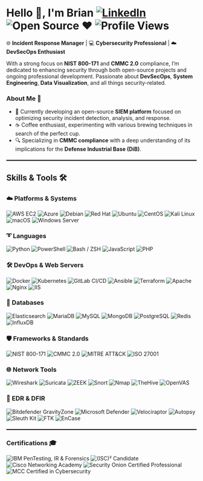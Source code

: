 # Hello 👋, I'm Brian [![LinkedIn](https://img.shields.io/badge/-LinkedIn-blue?style=flat&logo=linkedin)](https://www.linkedin.com/in/brian-w-7a71b715a/) ![Open Source ❤️](https://img.shields.io/badge/Open%20Source-3FB950?style=flat-square&logo=open-source-initiative&logoColor=white) ![Profile Views](https://komarev.com/ghpvc/?username=yourusername&color=blue)

🌐 **Incident Response Manager** | 💻 **Cybersecurity Professional** | ☁️ **DevSecOps Enthusiast**

With a strong focus on **NIST 800-171** and **CMMC 2.0** compliance, I’m dedicated to enhancing security through both open-source projects and ongoing professional development. Passionate about **DevSecOps**, **System Engineering**, **Data Visualization**, and all things security-related.

### About Me 🚀
- 🌱 Currently developing an open-source **SIEM platform** focused on optimizing security incident detection, analysis, and response.
- ☕ Coffee enthusiast, experimenting with various brewing techniques in search of the perfect cup.
- 🔍 Specializing in **CMMC compliance** with a deep understanding of its implications for the **Defense Industrial Base (DiB)**.

<hr style="border:1px solid #4d4d4d; margin: 20px 0;">

## Skills & Tools 🛠️
### ☁️ Platforms & Systems
![AWS EC2](https://img.shields.io/badge/AWS%20EC2-FF9900?style=flat-square&logo=amazon-ec2&logoColor=white)
![Azure](https://img.shields.io/badge/Azure-0078D4?style=flat-square&logo=microsoft-azure&logoColor=white)
![Debian](https://img.shields.io/badge/Debian-A81D33?style=flat-square&logo=debian&logoColor=white)
![Red Hat](https://img.shields.io/badge/Red%20Hat-EE0000?style=flat-square&logo=red-hat&logoColor=white)
![Ubuntu](https://img.shields.io/badge/Ubuntu-E95420?style=flat-square&logo=ubuntu&logoColor=white)
![CentOS](https://img.shields.io/badge/CentOS-262577?style=flat-square&logo=centos&logoColor=white)
![Kali Linux](https://img.shields.io/badge/Kali%20Linux-557C94?style=flat-square&logo=kalilinux&logoColor=white)
![macOS](https://img.shields.io/badge/macOS-000000?style=flat-square&logo=apple&logoColor=white)
![Windows Server](https://img.shields.io/badge/Windows%20Server-0078D6?style=flat-square&logo=windows&logoColor=white)

### ➰ Languages
![Python](https://img.shields.io/badge/Python-3776AB?style=flat-square&logo=python&logoColor=white)
![PowerShell](https://img.shields.io/badge/PowerShell-5391FE?style=flat-square&logo=powershell&logoColor=white)
![Bash / ZSH](https://img.shields.io/badge/Bash%20/%20ZSH-4EAA25?style=flat-square&logo=gnu-bash&logoColor=white)
![JavaScript](https://img.shields.io/badge/JavaScript-F7DF1E?style=flat-square&logo=javascript&logoColor=black)
![PHP](https://img.shields.io/badge/PHP-777BB4?style=flat-square&logo=php&logoColor=white)

### 🛠 DevOps & Web Servers
![Docker](https://img.shields.io/badge/Docker-2496ED?style=flat-square&logo=docker&logoColor=white)
![Kubernetes](https://img.shields.io/badge/Kubernetes-326CE5?style=flat-square&logo=kubernetes&logoColor=white)
![GitLab CI/CD](https://img.shields.io/badge/GitLab%20CI%2FCD-FC6D26?style=flat-square&logo=gitlab&logoColor=white)
![Ansible](https://img.shields.io/badge/Ansible-EE0000?style=flat-square&logo=ansible&logoColor=white)
![Terraform](https://img.shields.io/badge/Terraform-623CE4?style=flat-square&logo=terraform&logoColor=white)
![Apache](https://img.shields.io/badge/Apache-D22128?style=flat-square&logo=apache&logoColor=white)
![Nginx](https://img.shields.io/badge/Nginx-269539?style=flat-square&logo=nginx&logoColor=white)
![IIS](https://img.shields.io/badge/IIS-0078D4?style=flat-square&logo=microsoft&logoColor=white)

### 💾 Databases
![Elasticsearch](https://img.shields.io/badge/Elasticsearch-005571?style=flat-square&logo=elasticsearch&logoColor=white)
![MariaDB](https://img.shields.io/badge/MariaDB-003545?style=flat-square&logo=mariadb&logoColor=white)
![MySQL](https://img.shields.io/badge/MySQL-4479A1?style=flat-square&logo=mysql&logoColor=white)
![MongoDB](https://img.shields.io/badge/MongoDB-47A248?style=flat-square&logo=mongodb&logoColor=white)
![PostgreSQL](https://img.shields.io/badge/PostgreSQL-336791?style=flat-square&logo=postgresql&logoColor=white)
![Redis](https://img.shields.io/badge/Redis-DC382D?style=flat-square&logo=redis&logoColor=white)
![InfluxDB](https://img.shields.io/badge/InfluxDB-22ADF6?style=flat-square&logo=influxdb&logoColor=white)

### 🛡️ Frameworks & Standards
![NIST 800-171](https://img.shields.io/badge/NIST%20800--171-333333?style=flat-square&logo=gov&logoColor=white)
![CMMC 2.0](https://img.shields.io/badge/CMMC%202.0-4CAF50?style=flat-square&logo=checkmarx&logoColor=white)
![MITRE ATT&CK](https://img.shields.io/badge/MITRE%20ATT%26CK-FF6F00?style=flat-square&logo=mitre&logoColor=white)
![ISO 27001](https://img.shields.io/badge/ISO%2027001-0085CA?style=flat-square&logo=iso&logoColor=white)

### 🌐 Network Tools
![Wireshark](https://img.shields.io/badge/Wireshark-1679A7?style=flat-square&logo=wireshark&logoColor=white)
![Suricata](https://img.shields.io/badge/Suricata-E23E57?style=flat-square&logo=suricata&logoColor=white)
![ZEEK](https://img.shields.io/badge/ZEEK-007ACC?style=flat-square&logo=zeek&logoColor=white)
![Snort](https://img.shields.io/badge/Snort-000000?style=flat-square&logo=snort&logoColor=white)
![Nmap](https://img.shields.io/badge/Nmap-000080?style=flat-square&logo=nmap&logoColor=white)
![TheHive](https://img.shields.io/badge/TheHive-F5A623?style=flat-square&logo=thehive&logoColor=white)
![OpenVAS](https://img.shields.io/badge/OpenVAS-4CAF50?style=flat-square&logo=openvas&logoColor=white)

### 🔎 EDR & DFIR
![Bitdefender GravityZone](https://img.shields.io/badge/Bitdefender%20GravityZone-D94D27?style=flat-square&logo=bitdefender&logoColor=white)
![Microsoft Defender](https://img.shields.io/badge/Microsoft%20Defender-0078D4?style=flat-square&logo=microsoftdefender&logoColor=white)
![Velociraptor](https://img.shields.io/badge/Velociraptor-000000?style=flat-square&logo=velociraptor&logoColor=white)
![Autopsy](https://img.shields.io/badge/Autopsy-5D6D7E?style=flat-square&logo=autopsy&logoColor=white)
![Sleuth Kit](https://img.shields.io/badge/Sleuth%20Kit-1F618D?style=flat-square&logo=sleuthkit&logoColor=white)
![FTK](https://img.shields.io/badge/FTK-212121?style=flat-square&logo=accessdata&logoColor=white)
![EnCase](https://img.shields.io/badge/EnCase-3E4A61?style=flat-square&logo=encase&logoColor=white)

<hr style="border:1px solid #4d4d4d; margin: 20px 0;">

### Certifications 🎓
![IBM PenTesting, IR & Forensics](https://img.shields.io/badge/IBM-PenTesting,%20IR%20&%20Forensics-1F70C1?style=flat&logo=ibm&logoColor=white)
![(ISC)² Candidate](https://img.shields.io/badge/(ISC)²-Candidate-006400?style=flat&logo=isc2&logoColor=white)
![Cisco Networking Academy](https://img.shields.io/badge/Cisco-Networking%20Academy-1BA0D7?style=flat&logo=cisco&logoColor=white)
![Security Onion Certified Professional](https://img.shields.io/badge/Security%20Onion-Certified%20Professional-333333?style=flat&logo=shield&logoColor=white)
![MCC Certified in Cybersecurity](https://img.shields.io/badge/MCC-Certified%20in%20Cybersecurity-blue?style=flat&logo=gov&logoColor=white)
